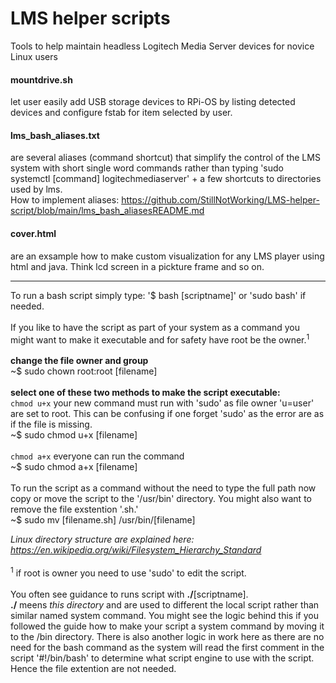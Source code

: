 # LMS helper scripts
Tools to help maintain headless Logitech Media Server devices for novice Linux users 

#### mountdrive.sh
let user easily add USB storage devices to RPi-OS by listing detected devices and configure fstab for item selected by user.

#### lms_bash_aliases.txt
are several aliases (command shortcut) that simplify the control of the LMS system with short single word commands rather than typing 'sudo systemctl [command] logitechmediaserver' + a few shortcuts to directories used by lms.<br />
How to implement aliases: https://github.com/StillNotWorking/LMS-helper-script/blob/main/lms_bash_aliasesREADME.md

#### cover.html
are an exsample how to make custom visualization for any LMS player using html and java. Think lcd screen in a pickture frame and so on.

---------------------------------------------------------------

To run a bash script simply type: '$ bash [scriptname]' or 'sudo bash' if needed.<br />
<br />
If you like to have the script as part of your system as a command you might want to make it executable and for safety have root be the owner.<sup>1</sup><br />
<br />
<b>change the file owner and group</b><br />
~$ sudo chown root:root [filename]<br />
<br />
<b>select one of these two methods to make the script executable:</b><br />
`chmod u+x`  your new command must run with 'sudo' as file owner 'u=user' are set to root. This can be confusing if one forget 'sudo' as the error are as if the file is missing.<br />
~$ sudo chmod u+x [filename]<br />
<br /> 
`chmod a+x`  everyone can run the command<br />
~$ sudo chmod a+x [filename]<br />
<br />
To run the script as a command without the need to type the full path now copy or move the script to the '/usr/bin' directory. You might also want to remove the file exstention '.sh.'<br />
~$ sudo mv [filename.sh] /usr/bin/[filename]<br />

<i>Linux directory structure are explained here: https://en.wikipedia.org/wiki/Filesystem_Hierarchy_Standard</i>
<br /><br />
<sup>1</sup> if root is owner you need to use 'sudo' to edit the script.<br />
<br />
You often see guidance to runs script with <b>./</b>[scriptname].<br />
<b>./</b> meens <i>this directory</i> and are used to different the local script rather than similar named system command. You might see the logic behind this if you followed the guide how to make your script a system command by moving it to the /bin directory.
There is also another logic in work here as there are no need for the bash command as the system will read the first comment in the script '#!/bin/bash' to determine what script engine to use with the script. Hence the file extention are not needed.